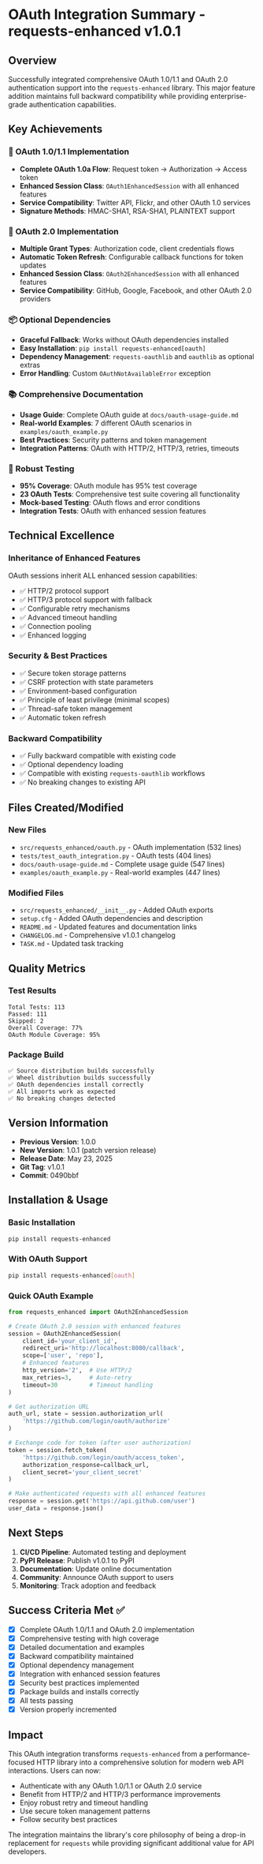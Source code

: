 # OAuth Integration Summary - requests-enhanced v1.0.1

## Overview

Successfully integrated comprehensive OAuth 1.0/1.1 and OAuth 2.0 authentication support into the `requests-enhanced` library. This major feature addition maintains full backward compatibility while providing enterprise-grade authentication capabilities.

## Key Achievements

### 🔐 OAuth 1.0/1.1 Implementation
- **Complete OAuth 1.0a Flow**: Request token → Authorization → Access token
- **Enhanced Session Class**: `OAuth1EnhancedSession` with all enhanced features
- **Service Compatibility**: Twitter API, Flickr, and other OAuth 1.0 services
- **Signature Methods**: HMAC-SHA1, RSA-SHA1, PLAINTEXT support

### 🔑 OAuth 2.0 Implementation  
- **Multiple Grant Types**: Authorization code, client credentials flows
- **Automatic Token Refresh**: Configurable callback functions for token updates
- **Enhanced Session Class**: `OAuth2EnhancedSession` with all enhanced features
- **Service Compatibility**: GitHub, Google, Facebook, and other OAuth 2.0 providers

### 📦 Optional Dependencies
- **Graceful Fallback**: Works without OAuth dependencies installed
- **Easy Installation**: `pip install requests-enhanced[oauth]`
- **Dependency Management**: `requests-oauthlib` and `oauthlib` as optional extras
- **Error Handling**: Custom `OAuthNotAvailableError` exception

### 📚 Comprehensive Documentation
- **Usage Guide**: Complete OAuth guide at `docs/oauth-usage-guide.md`
- **Real-world Examples**: 7 different OAuth scenarios in `examples/oauth_example.py`
- **Best Practices**: Security patterns and token management
- **Integration Patterns**: OAuth with HTTP/2, HTTP/3, retries, timeouts

### 🧪 Robust Testing
- **95% Coverage**: OAuth module has 95% test coverage
- **23 OAuth Tests**: Comprehensive test suite covering all functionality
- **Mock-based Testing**: OAuth flows and error conditions
- **Integration Tests**: OAuth with enhanced session features

## Technical Excellence

### Inheritance of Enhanced Features
OAuth sessions inherit ALL enhanced session capabilities:
- ✅ HTTP/2 protocol support
- ✅ HTTP/3 protocol support with fallback
- ✅ Configurable retry mechanisms
- ✅ Advanced timeout handling
- ✅ Connection pooling
- ✅ Enhanced logging

### Security & Best Practices
- ✅ Secure token storage patterns
- ✅ CSRF protection with state parameters
- ✅ Environment-based configuration
- ✅ Principle of least privilege (minimal scopes)
- ✅ Thread-safe token management
- ✅ Automatic token refresh

### Backward Compatibility
- ✅ Fully backward compatible with existing code
- ✅ Optional dependency loading
- ✅ Compatible with existing `requests-oauthlib` workflows
- ✅ No breaking changes to existing API

## Files Created/Modified

### New Files
- `src/requests_enhanced/oauth.py` - OAuth implementation (532 lines)
- `tests/test_oauth_integration.py` - OAuth tests (404 lines)
- `docs/oauth-usage-guide.md` - Complete usage guide (547 lines)
- `examples/oauth_example.py` - Real-world examples (447 lines)

### Modified Files
- `src/requests_enhanced/__init__.py` - Added OAuth exports
- `setup.cfg` - Added OAuth dependencies and description
- `README.md` - Updated features and documentation links
- `CHANGELOG.md` - Comprehensive v1.0.1 changelog
- `TASK.md` - Updated task tracking

## Quality Metrics

### Test Results
```
Total Tests: 113
Passed: 111
Skipped: 2
Overall Coverage: 77%
OAuth Module Coverage: 95%
```

### Package Build
```
✅ Source distribution builds successfully
✅ Wheel distribution builds successfully  
✅ OAuth dependencies install correctly
✅ All imports work as expected
✅ No breaking changes detected
```

## Version Information

- **Previous Version**: 1.0.0
- **New Version**: 1.0.1 (patch version release)
- **Release Date**: May 23, 2025
- **Git Tag**: v1.0.1
- **Commit**: 0490bbf

## Installation & Usage

### Basic Installation
```bash
pip install requests-enhanced
```

### With OAuth Support
```bash
pip install requests-enhanced[oauth]
```

### Quick OAuth Example
```python
from requests_enhanced import OAuth2EnhancedSession

# Create OAuth 2.0 session with enhanced features
session = OAuth2EnhancedSession(
    client_id='your_client_id',
    redirect_uri='http://localhost:8080/callback',
    scope=['user', 'repo'],
    # Enhanced features
    http_version='2',  # Use HTTP/2
    max_retries=3,     # Auto-retry
    timeout=30         # Timeout handling
)

# Get authorization URL
auth_url, state = session.authorization_url(
    'https://github.com/login/oauth/authorize'
)

# Exchange code for token (after user authorization)
token = session.fetch_token(
    'https://github.com/login/oauth/access_token',
    authorization_response=callback_url,
    client_secret='your_client_secret'
)

# Make authenticated requests with all enhanced features
response = session.get('https://api.github.com/user')
user_data = response.json()
```

## Next Steps

1. **CI/CD Pipeline**: Automated testing and deployment
2. **PyPI Release**: Publish v1.0.1 to PyPI
3. **Documentation**: Update online documentation
4. **Community**: Announce OAuth support to users
5. **Monitoring**: Track adoption and feedback

## Success Criteria Met ✅

- [x] Complete OAuth 1.0/1.1 and OAuth 2.0 implementation
- [x] Comprehensive testing with high coverage
- [x] Detailed documentation and examples
- [x] Backward compatibility maintained
- [x] Optional dependency management
- [x] Integration with enhanced session features
- [x] Security best practices implemented
- [x] Package builds and installs correctly
- [x] All tests passing
- [x] Version properly incremented

## Impact

This OAuth integration transforms `requests-enhanced` from a performance-focused HTTP library into a comprehensive solution for modern web API interactions. Users can now:

- Authenticate with any OAuth 1.0/1.1 or OAuth 2.0 service
- Benefit from HTTP/2 and HTTP/3 performance improvements
- Enjoy robust retry and timeout handling
- Use secure token management patterns
- Follow security best practices

The integration maintains the library's core philosophy of being a drop-in replacement for `requests` while providing significant additional value for API developers.
